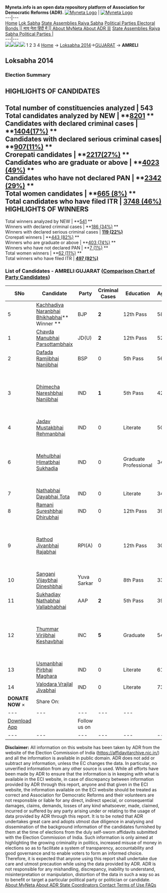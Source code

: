 **Myneta.info is an open data repository platform of Association for Democratic Reforms (ADR).**
[![Myneta Logo](https://www.myneta.info/lib/img/myneta-logo.png)](https://www.myneta.info/) | [![Myneta Logo](https://www.myneta.info/lib/img/adr-logo.png)](https://adrindia.org)  
---|---  
[Home](https://www.myneta.info/) [Lok Sabha](https://www.myneta.info/#ls "Lok Sabha") [ State Assemblies ](https://www.myneta.info/#sa "State Assemblies") [Rajya Sabha](https://www.myneta.info/#rs "Rajya Sabha") [Political Parties ](https://www.myneta.info/party "Political Parties") [ Electoral Bonds ](https://www.myneta.info/electoral_bonds "Electoral Bonds") [ || माय नेता हिंदी में || ](https://translate.google.co.in/translate?prev=hp&hl=en&js=y&u=www.myneta.info&sl=en&tl=hi&history_state0=) [ About MyNeta ](https://adrindia.org/content/about-myneta) [ About ADR ](https://adrindia.org/about-adr/who-we-are) [☰](javascript:void\(0\))
[ State Assemblies ](https://www.myneta.info/#sa "State Assemblies") [ Rajya Sabha ](https://www.myneta.info/#rs "Rajya Sabha") [ Political Parties ](https://www.myneta.info/party "Political Parties")
|   
---|---  
![](https://www.myneta.info/lib/img/banner/banner-1.png)![](https://www.myneta.info/lib/img/banner/banner-2.png)![](https://www.myneta.info/lib/img/banner/banner-3.png)![](https://www.myneta.info/lib/img/banner/banner-4.png)
1  2  3  4 
[Home](https://www.myneta.info/) → [Loksabha 2014](https://www.myneta.info/ls2014/)→[GUJARAT](https://www.myneta.info/ls2014/index.php?action=show_constituencies&state_id=6) → **AMRELI**
### 
## Loksabha 2014
###  Election Summary 
HIGHLIGHTS OF CANDIDATES  
---  
Total number of constituencies analyzed |  543   
Total candidates analyzed by NEW | **[8201](https://www.myneta.info/ls2014/index.php?action=summary&subAction=candidates_analyzed&sort=candidate#summary) **  
Candidates with declared criminal cases | **[1404(17%)](https://www.myneta.info/ls2014/index.php?action=summary&subAction=crime&sort=candidate#summary) **  
Candidates with declared serious criminal cases| **[907(11%)](https://www.myneta.info/ls2014/index.php?action=summary&subAction=serious_crime&sort=candidate#summary) **  
Crorepati candidates | **[2217(27%)](https://www.myneta.info/ls2014/index.php?action=summary&subAction=crorepati&sort=candidate#summary) **  
Candidates who are graduate or above | **[4023 (49%)](https://www.myneta.info/ls2014/index.php?action=summary&subAction=education&sort=candidate#summary) **  
Candidates who have not declared PAN | **[2342 (29%)](https://www.myneta.info/ls2014/index.php?action=summary&subAction=without_pan&sort=candidate#summary) **  
Total women candidates | **[665 (8%)](https://www.myneta.info/ls2014/index.php?action=summary&subAction=women_candidate&sort=candidate#summary) **  
Total candidates who have filed ITR | [**3748 (46%)**](https://www.myneta.info/ls2014/index.php?action=summary&subAction=filed_itr&sort=candidate#summary)  
HIGHLIGHTS OF WINNERS  
---  
Total winners analyzed by NEW | **[541](https://www.myneta.info/ls2014/index.php?action=summary&subAction=winner_analyzed&sort=candidate#summary) **  
Winners with declared criminal cases | **[186 (34%)](https://www.myneta.info/ls2014/index.php?action=summary&subAction=winner_crime&sort=candidate#summary) **  
Winners with declared serious criminal cases | **[119 (22%)](https://www.myneta.info/ls2014/index.php?action=summary&subAction=winner_serious_crime&sort=candidate#summary)**  
Crorepati winners | **[443 (82%)](https://www.myneta.info/ls2014/index.php?action=summary&subAction=winner_crorepati&sort=candidate#summary) **  
Winners who are graduate or above | **[403 (74%)](https://www.myneta.info/ls2014/index.php?action=summary&subAction=winner_education&sort=candidate#summary) **  
Winners who have not declared PAN | **[7 (1%)](https://www.myneta.info/ls2014/index.php?action=summary&subAction=winner_without_pan&sort=candidate#summary) **  
Total women winners | **[62 (11%)](https://www.myneta.info/ls2014/index.php?action=summary&subAction=winner_women&sort=candidate#summary) **  
Total winners who have filed ITR | [**497 (92%)**](https://www.myneta.info/ls2014/index.php?action=summary&subAction=winner_filed_itr&sort=candidate#summary)  
### List of Candidates - AMRELI:GUJARAT ([Comparison Chart of Party Candidates](https://www.myneta.info/ls2014/comparisonchart.php?constituency_id=279))
SNo | Candidate| Party| Criminal Cases| Education| Age| Total Assets| Liabilities  
---|---|---|---|---|---|---|---  
5  | [Kachhadiya Naranbhai Bhikhabhai](https://www.myneta.info/ls2014/candidate.php?candidate_id=5294)** Winner ** | BJP | **2** | 12th Pass| 58 | Rs 3,41,64,801 ~ 3 Crore+ | Rs 49,71,590 ~ 49 Lacs+  
1  | [Chavda Manubhai Parsottambhaix](https://www.myneta.info/ls2014/candidate.php?candidate_id=5292) | JD(U) | **2** | 12th Pass| 52 | Rs 3,61,41,803 ~ 3 Crore+ | Rs 91,05,641 ~ 91 Lacs+  
2  | [Dafada Ramjibhai Nanjibhai](https://www.myneta.info/ls2014/candidate.php?candidate_id=7280) | BSP | 0 | 5th Pass| 56 | Rs 4,86,000 ~ 4 Lacs+ | Rs 0 ~   
3  | [Dhimecha Nareshbhai Nanjibhai](https://www.myneta.info/ls2014/candidate.php?candidate_id=7282) | IND | **1** | 5th Pass| 42 | ![](https://myneta.info/image_v2.php?myneta_folder=ls2014&candidate_id=7282&col=ta) | ![](https://myneta.info/image_v2.php?myneta_folder=ls2014&candidate_id=7282&col=lia)  
4  | [Jadav Mustakbhai Rehmanbhai](https://www.myneta.info/ls2014/candidate.php?candidate_id=7272) | IND | 0 | Literate| 50 | Rs 1,07,000 ~ 1 Lacs+ | Rs 0 ~   
6  | [Mehulbhai Himatbhai Sukhadia](https://www.myneta.info/ls2014/candidate.php?candidate_id=5291) | IND | 0 | Graduate Professional| 34 | ![](https://myneta.info/image_v2.php?myneta_folder=ls2014&candidate_id=5291&col=ta) | ![](https://myneta.info/image_v2.php?myneta_folder=ls2014&candidate_id=5291&col=lia)  
7  | [Nathabhai Dayabhai Tota](https://www.myneta.info/ls2014/candidate.php?candidate_id=7275) | IND | 0 | Literate| 34 | Rs 1,48,000 ~ 1 Lacs+ | Rs 50,000 ~ 50 Thou+  
8  | [Ramani Sureshbhai Dhirubhai](https://www.myneta.info/ls2014/candidate.php?candidate_id=7273) | IND | 0 | 12th Pass| 39 | Rs 13,90,000 ~ 13 Lacs+ | Rs 0 ~   
9  | [Rathod Jivanbhai Rajabhai](https://www.myneta.info/ls2014/candidate.php?candidate_id=7274) | RPI(A) | 0 | 12th Pass| 30 | ![](https://myneta.info/image_v2.php?myneta_folder=ls2014&candidate_id=7274&col=ta) | ![](https://myneta.info/image_v2.php?myneta_folder=ls2014&candidate_id=7274&col=lia)  
10  | [Sangani Vijaybhai Dineshbhai](https://www.myneta.info/ls2014/candidate.php?candidate_id=5293) | Yuva Sarkar | 0 | 8th Pass| 33 | Rs 5,75,000 ~ 5 Lacs+ | Rs 0 ~   
11  | [Sukhadiay Nathabhai Vallabhabhai](https://www.myneta.info/ls2014/candidate.php?candidate_id=5295) | AAP | **2** | 5th Pass| 39 | Rs 1,05,87,475 ~ 1 Crore+ | Rs 65,000 ~ 65 Thou+  
12  | [Thummar Virjibhai Keshavbhai](https://www.myneta.info/ls2014/candidate.php?candidate_id=7279) | INC | **5** | Graduate| 54 | ![](https://myneta.info/image_v2.php?myneta_folder=ls2014&candidate_id=7279&col=ta) | ![](https://myneta.info/image_v2.php?myneta_folder=ls2014&candidate_id=7279&col=lia)  
13  | [Usmanbhai Pirbhai Maghara](https://www.myneta.info/ls2014/candidate.php?candidate_id=7277) | IND | 0 | Literate| 61 | Rs 13,18,800 ~ 13 Lacs+ | Rs 0 ~   
14  | [Valodara Vrajlal Jivabhai](https://www.myneta.info/ls2014/candidate.php?candidate_id=7276) | IND | 0 | Literate| 73 | Rs 31,000 ~ 31 Thou+ | Rs 0 ~   
|  **DONATE NOW** × |  Share On:  | [](https://api.whatsapp.com/send?text=https%3A%2F%2Fmyneta.info%2Fpunjab2022%2Findex.php%3Faction%3Dshow_constituencies%26state_id%3D19) | [](https://www.facebook.com/sharer/sharer.php?u=https%3A%2F%2Fmyneta.info%2Fpunjab2022%2Findex.php%3Faction%3Dshow_constituencies%26state_id%3D19) | [](https://twitter.com/share?url=https%3A%2F%2Fmyneta.info%2Fpunjab2022%2Findex.php%3Faction%3Dshow_constituencies%26state_id%3D19)  
---|---|---|---|---  
| [ Download App ](https://play.google.com/store/apps/details?id=com.webrosoft.myneta1&pcampaignid=pcampaignidMKT-Other-global-all-co-prtnr-py-PartBadge-Mar2515-1) | [](https://play.google.com/store/apps/details?id=com.webrosoft.myneta1&pcampaignid=pcampaignidMKT-Other-global-all-co-prtnr-py-PartBadge-Mar2515-1) |  Follow us on  | [](https://www.facebook.com/adrindia.org/) | [](https://twitter.com/adrspeaks) | [](https://groups.google.com/g/national-election-watch?hl=en&pli=1) | [](https://www.instagram.com/adrspeaks/) | [](https://www.youtube.com/user/adrspeaks) | [](https://sharechat.com/profile/adrspeaks)  
---|---|---|---|---|---|---|---|---  
**Disclaimer:** All information on this website has been taken by ADR from the website of the Election Commission of India (https://affidavitarchive.nic.in/) and all the information is available in public domain. ADR does not add or subtract any information, unless the EC changes the data. In particular, no unverified information from any other source is used. While all efforts have been made by ADR to ensure that the information is in keeping with what is available in the ECI website, in case of discrepancy between information provided by ADR through this report, anyone and that given in the ECI website, the information available on the ECI website should be treated as correct and Association for Democratic Reforms and their volunteers are not responsible or liable for any direct, indirect special, or consequential damages, claims, demands, losses of any kind whatsoever, made, claimed, incurred or suffered by any party arising under or relating to the usage of data provided by ADR through this report. It is to be noted that ADR undertakes great care and adopts utmost due diligence in analysing and dissemination of the background information of the candidates furnished by them at the time of elections from the duly self-sworn affidavits submitted with the Election Commission of India. Such information is only aimed at highlighting the growing criminality in politics, increased misuse of money in elections so as to facilitate a system of transparency, accountability and good governance and to enable voters to form an informed choice. Therefore, it is expected that anyone using this report shall undertake due care and utmost precaution while using the data provided by ADR. ADR is not responsible for any mishandling, discrepancy, inability to understand, misinterpretation or manipulation, distortion of the data in such a way so as to benefit or target a particular political party or politician or candidate. 
[ About MyNeta ](https://adrindia.org/content/about-myneta) [ About ADR ](https://adrindia.org/about-adr/who-we-are) [ State Coordinators ](https://adrindia.org/about-adr/state-coordinators) [ Contact ](https://adrindia.org/contact-us) [ Terms of Use ](https://adrindia.org/content/adr-terms-use) [ FAQs ](https://adrindia.org/content/faqs)
